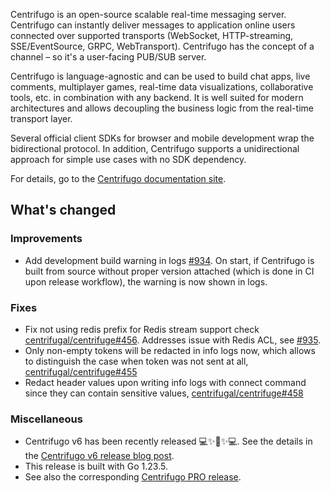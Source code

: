 Centrifugo is an open-source scalable real-time messaging server. Centrifugo can instantly deliver messages to application online users connected over supported transports (WebSocket, HTTP-streaming, SSE/EventSource, GRPC, WebTransport). Centrifugo has the concept of a channel – so it's a user-facing PUB/SUB server.

Centrifugo is language-agnostic and can be used to build chat apps, live comments, multiplayer games, real-time data visualizations, collaborative tools, etc. in combination with any backend. It is well suited for modern architectures and allows decoupling the business logic from the real-time transport layer.

Several official client SDKs for browser and mobile development wrap the bidirectional protocol. In addition, Centrifugo supports a unidirectional approach for simple use cases with no SDK dependency.

For details, go to the [Centrifugo documentation site](https://centrifugal.dev).

## What's changed

### Improvements

* Add development build warning in logs [#934](https://github.com/centrifugal/centrifugo/pull/934). On start, if Centrifugo is built from source without proper version attached (which is done in CI upon release workflow), the warning is now shown in logs.

### Fixes

* Fix not using redis prefix for Redis stream support check [centrifugal/centrifuge#456](https://github.com/centrifugal/centrifuge/pull/456). Addresses issue with Redis ACL, see [#935](https://github.com/centrifugal/centrifugo/issues/935).
* Only non-empty tokens will be redacted in info logs now, which allows to distinguish the case when token was not sent at all, [centrifugal/centrifuge#455](https://github.com/centrifugal/centrifuge/pull/455)
* Redact header values upon writing info logs with connect command since they can contain sensitive values, [centrifugal/centrifuge#458](https://github.com/centrifugal/centrifuge/pull/458)

### Miscellaneous

* Centrifugo v6 has been recently released 💻✨🔮✨💻. See the details in the [Centrifugo v6 release blog post](https://centrifugal.dev/blog/2025/01/16/centrifugo-v6-released).
* This release is built with Go 1.23.5.
* See also the corresponding [Centrifugo PRO release](https://github.com/centrifugal/centrifugo-pro/releases/tag/v6.0.2).
